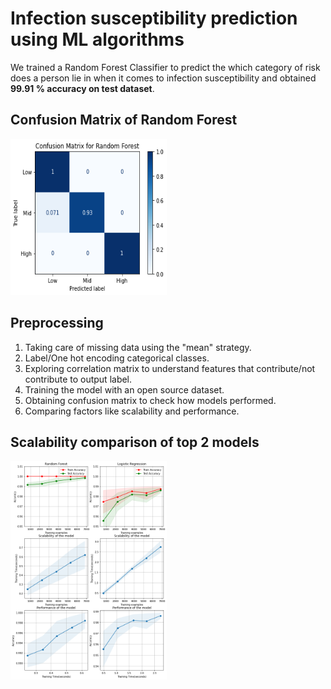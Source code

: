 # Infection susceptibility prediction using ML algorithms

We trained a Random Forest Classifier to predict the which category of risk does a person lie in when it comes to infection susceptibility and obtained **99.91 % accuracy on test dataset**.

## Confusion Matrix of Random Forest
<img src="../Assets/confusion.png" width="250" height="250" />

## Preprocessing
1. Taking care of missing data using the "mean" strategy.
2. Label/One hot encoding categorical classes.
3. Exploring correlation matrix to understand features that contribute/not contribute to output label.
4. Training the model with an open source dataset.
5. Obtaining confusion matrix to check how models performed.
6. Comparing factors like scalability and performance.

## Scalability comparison of top 2 models
<img src="../Assets/scalability.png" width="250" height="350" />
